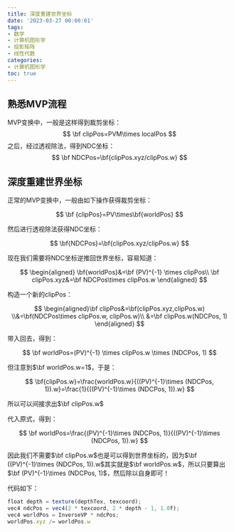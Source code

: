 ```yaml
---
title: 深度重建世界坐标 
date: '2023-03-27 00:00:01'
tags: 
- 数学
- 计算机图形学
- 投影矩阵
- 线性代数
categories:
- 计算机图形学
toc: true
---
```


## 熟悉MVP流程

MVP变换中，一般是这样得到裁剪坐标：
$$
\bf clipPos=PVM\times localPos
$$
之后，经过透视除法，得到NDC坐标：
$$
\bf NDCPos=\bf{clipPos.xyz/clipPos.w}
$$

<!--more-->

## 深度重建世界坐标

正常的MVP变换中，一般由如下操作获得裁剪坐标：

$$
\bf {clipPos}=PV\times\bf{worldPos}
$$

然后进行透视除法获得NDC坐标：

$$
\bf{NDCPos}=\bf{clipPos.xyz/clipPos.w}
$$

现在我们需要将NDC坐标逆推回世界坐标，容易知道：

$$
\begin{aligned}
\bf{worldPos}&=\bf (PV)^{-1} \times clipPos\\
\bf clipPos.xyz&=\bf NDCPos\times clipPos.w
\end{aligned}
$$

构造一个新的clipPos：

$$
\begin{aligned}\bf
clipPos&=\bf(clipPos.xyz,clipPos.w)
\\&=\bf(NDCPos\times clipPos.w, clipPos.w)\\
&=\bf clipPos.w(NDCPos, 1)
\end{aligned}
$$

带入回去，得到：

$$
\bf worldPos=(PV)^{-1} \times clipPos.w \times (NDCPos, 1)
$$

但注意到$\bf worldPos.w=1$，于是：

$$
\bf{clipPos.w}=\frac{worldPos.w}{((PV)^{-1}\times (NDCPos, 1)).w}=\frac{1}{((PV)^{-1}\times (NDCPos, 1)).w}
$$

所以可以间接求出$\bf clipPos.w$

代入原式，得到：

$$
\bf worldPos=\frac{(PV)^{-1}\times (NDCPos, 1)}{((PV)^{-1}\times (NDCPos, 1)).w}
$$

因此我们不需要$\bf clipPos.w$也是可以得到世界坐标的，因为$\bf ((PV)^{-1}\times (NDCPos, 1)).w$其实就是$\bf worldPos.w$，所以只要算出$\bf (PV)^{-1}\times (NDCPos, 1)$，然后除以自身即可！

代码如下：

```jsx
float depth = texture(depthTex, texcoord);
vec4 ndcPos = vec4(2 * texcoord, 2 * depth - 1, 1.0f);
vec4 worldPos = InverseVP * ndcPos;
worldPos.xyz /= worldPos.w
```
